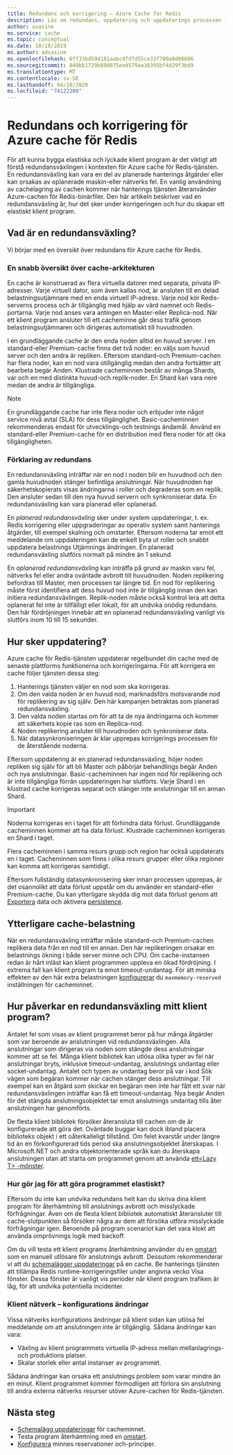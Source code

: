 ```yaml
---
title: Redundans och korrigering – Azure Cache for Redis
description: Läs om redundans, uppdatering och uppdaterings processen för Azure cache för Redis.
author: asasine
ms.service: cache
ms.topic: conceptual
ms.date: 10/18/2019
ms.author: adsasine
ms.openlocfilehash: 6ff33bd594181aabc4fd7d55ce33f780a0d06086
ms.sourcegitcommit: 849bb1729b89d075eed579aa36395bf4d29f3bd9
ms.translationtype: MT
ms.contentlocale: sv-SE
ms.lasthandoff: 04/28/2020
ms.locfileid: "74122200"
---
```

# <a name="failover-and-patching-for-azure-cache-for-redis"></a>Redundans och korrigering för Azure cache för Redis

För att kunna bygga elastiska och lyckade klient program är det viktigt att förstå redundansväxlingen i kontexten för Azure cache för Redis-tjänsten. En redundansväxling kan vara en del av planerade hanterings åtgärder eller kan orsakas av oplanerade maskin-eller nätverks fel. En vanlig användning av cachelagring av cachen kommer när hanterings tjänsten återanvänder Azure-cachen för Redis-binärfiler. Den här artikeln beskriver vad en redundansväxling är, hur det sker under korrigeringen och hur du skapar ett elastiskt klient program.

## <a name="what-is-a-failover"></a>Vad är en redundansväxling?

Vi börjar med en översikt över redundans för Azure cache för Redis.

### <a name="a-quick-summary-of-cache-architecture"></a>En snabb översikt över cache-arkitekturen

En cache är konstruerad av flera virtuella datorer med separata, privata IP-adresser. Varje virtuell dator, som även kallas nod, är ansluten till en delad belastningsutjämnare med en enda virtuell IP-adress. Varje nod kör Redis-serverns process och är tillgänglig med hjälp av värd namnet och Redis-portarna. Varje nod anses vara antingen en Master-eller Replica-nod. När ett klient program ansluter till ett cacheminne går dess trafik genom belastningsutjämnaren och dirigeras automatiskt till huvudnoden.

I en grundläggande cache är den enda noden alltid en huvud server. I en standard-eller Premium-cache finns det två noder: en väljs som huvud server och den andra är repliken. Eftersom standard-och Premium-cachen har flera noder, kan en nod vara otillgänglig medan den andra fortsätter att bearbeta begär Anden. Klustrade cacheminnen består av många Shards, var och en med distinkta huvud-och replik-noder. En Shard kan vara nere medan de andra är tillgängliga.

> [!NOTE]
> En grundläggande cache har inte flera noder och erbjuder inte något service nivå avtal (SLA) för dess tillgänglighet. Basic-cacheminnen rekommenderas endast för utvecklings-och testnings ändamål. Använd en standard-eller Premium-cache för en distribution med flera noder för att öka tillgängligheten.

### <a name="explanation-of-a-failover"></a>Förklaring av redundans

En redundansväxling inträffar när en nod i noden blir en huvudnod och den gamla huvudnoden stänger befintliga anslutningar. När huvudnoden har säkerhetskopierats visas ändringarna i roller och degraderas som en replik. Den ansluter sedan till den nya huvud servern och synkroniserar data. En redundansväxling kan vara planerad eller oplanerad.

En *planerad redundansväxling* sker under system uppdateringar, t. ex. Redis korrigering eller uppgraderingar av operativ system samt hanterings åtgärder, till exempel skalning och omstarter. Eftersom noderna tar emot ett meddelande om uppdateringen kan de enkelt byta ut roller och snabbt uppdatera belastnings Utjämnings ändringen. En planerad redundansväxling slutförs normalt på mindre än 1 sekund.

En *oplanerad redundansväxling* kan inträffa på grund av maskin varu fel, nätverks fel eller andra oväntade avbrott till huvudnoden. Noden replikering befordras till Master, men processen tar längre tid. En nod för replikering måste först identifiera att dess huvud nod inte är tillgänglig innan den kan initiera redundansväxlingen. Replik-noden måste också kontrol lera att detta oplanerat fel inte är tillfälligt eller lokalt, för att undvika onödig redundans. Den här fördröjningen innebär att en oplanerad redundansväxling vanligt vis slutförs inom 10 till 15 sekunder.

## <a name="how-does-patching-occur"></a>Hur sker uppdatering?

Azure cache för Redis-tjänsten uppdaterar regelbundet din cache med de senaste plattforms funktionerna och korrigeringarna. För att korrigera en cache följer tjänsten dessa steg:

1. Hanterings tjänsten väljer en nod som ska korrigeras.
1. Om den valda noden är en huvud nod, marknadsförs motsvarande nod för replikering av sig själv. Den här kampanjen betraktas som planerad redundansväxling.
1. Den valda noden startas om för att ta de nya ändringarna och kommer att säkerhets kopie ras som en Replica-nod.
1. Noden replikering ansluter till huvudnoden och synkroniserar data.
1. När datasynkroniseringen är klar upprepas korrigerings processen för de återstående noderna.

Eftersom uppdatering är en planerad redundansväxling, höjer noden repliken sig själv för att bli Master och påbörjar behandlings begär Anden och nya anslutningar. Basic-cacheminnen har ingen nod för replikering och är inte tillgängliga förrän uppdateringen har slutförts. Varje Shard i en klustrad cache korrigeras separat och stänger inte anslutningar till en annan Shard.

> [!IMPORTANT]
> Noderna korrigeras en i taget för att förhindra data förlust. Grundläggande cacheminnen kommer att ha data förlust. Klustrade cacheminnen korrigeras en Shard i taget.

Flera cacheminnen i samma resurs grupp och region har också uppdaterats en i taget.  Cacheminnen som finns i olika resurs grupper eller olika regioner kan komma att korrigeras samtidigt.

Eftersom fullständig datasynkronisering sker innan processen upprepas, är det osannolikt att data förlust uppstår om du använder en standard-eller Premium-cache. Du kan ytterligare skydda dig mot data förlust genom att [Exportera](cache-how-to-import-export-data.md#export) data och aktivera [persistence](cache-how-to-premium-persistence.md).

## <a name="additional-cache-load"></a>Ytterligare cache-belastning

När en redundansväxling inträffar måste standard-och Premium-cachen replikera data från en nod till en annan. Den här replikeringen orsakar en belastnings ökning i både server minne och CPU. Om cache-instansen redan är hårt inläst kan klient programmen uppleva en ökad fördröjning. I extrema fall kan klient program ta emot timeout-undantag. För att minska effekten av den här extra belastningen [konfigurerar](cache-configure.md#memory-policies) du `maxmemory-reserved` inställningen för cacheminnet.

## <a name="how-does-a-failover-affect-my-client-application"></a>Hur påverkar en redundansväxling mitt klient program?

Antalet fel som visas av klient programmet beror på hur många åtgärder som var beroende av anslutningen vid redundansväxlingen. Alla anslutningar som dirigeras via noden som stängde dess anslutningar kommer att se fel. Många klient bibliotek kan utlösa olika typer av fel när anslutningar bryts, inklusive timeout-undantag, anslutnings undantag eller socket-undantag. Antalet och typen av undantag beror på var i kod Sök vägen som begäran kommer när cachen stänger dess anslutningar. Till exempel kan en åtgärd som skickar en begäran men inte har fått ett svar när redundansväxlingen inträffar kan få ett timeout-undantag. Nya begär Anden för det stängda anslutningsobjektet tar emot anslutnings undantag tills åter anslutningen har genomförts.

De flesta klient bibliotek försöker återansluta till cachen om de är konfigurerade att göra det. Oväntade buggar kan dock ibland placera biblioteks objekt i ett oåterkalleligt tillstånd. Om felet kvarstår under längre tid än en förkonfigurerad tids period ska anslutningsobjektet återskapas. I Microsoft.NET och andra objektorienterade språk kan du återskapa anslutningen utan att starta om programmet genom att använda [ett\<Lazy T\> -mönster](https://gist.github.com/JonCole/925630df72be1351b21440625ff2671f#reconnecting-with-lazyt-pattern).

### <a name="how-do-i-make-my-application-resilient"></a>Hur gör jag för att göra programmet elastiskt?

Eftersom du inte kan undvika redundans helt kan du skriva dina klient program för återhämtning till anslutnings avbrott och misslyckade förfrågningar. Även om de flesta klient bibliotek automatiskt återansluter till cache-slutpunkten så försöker några av dem att försöka utföra misslyckade förfrågningar igen. Beroende på program scenariot kan det vara klokt att använda omprövnings logik med backoff.

Om du vill testa ett klient programs återhämtning använder du en [omstart](cache-administration.md#reboot) som en manuell utlösare för anslutnings avbrott. Dessutom rekommenderar vi att du [schemalägger uppdateringar](cache-administration.md#schedule-updates) på en cache. Be hanterings tjänsten att tillämpa Redis runtime-korrigeringsfiler under angivna vecko Visa fönster. Dessa fönster är vanligt vis perioder när klient program trafiken är låg, för att undvika potentiella incidenter.

### <a name="client-network-configuration-changes"></a>Klient nätverk – konfigurations ändringar

Vissa nätverks konfigurations ändringar på klient sidan kan utlösa fel meddelande om att anslutningen inte är tillgänglig. Sådana ändringar kan vara:

- Växling av klient programmets virtuella IP-adress mellan mellanlagrings-och produktions platser.
- Skalar storlek eller antal instanser av programmet.

Sådana ändringar kan orsaka ett anslutnings problem som varar mindre än en minut. Klient programmet kommer förmodligen att förlora sin anslutning till andra externa nätverks resurser utöver Azure-cachen för Redis-tjänsten.

## <a name="next-steps"></a>Nästa steg

- [Schemalägg uppdateringar](cache-administration.md#schedule-updates) för cacheminnet.
- Testa program återhämtning med en [omstart](cache-administration.md#reboot).
- [Konfigurera](cache-configure.md#memory-policies) minnes reservationer och-principer.

